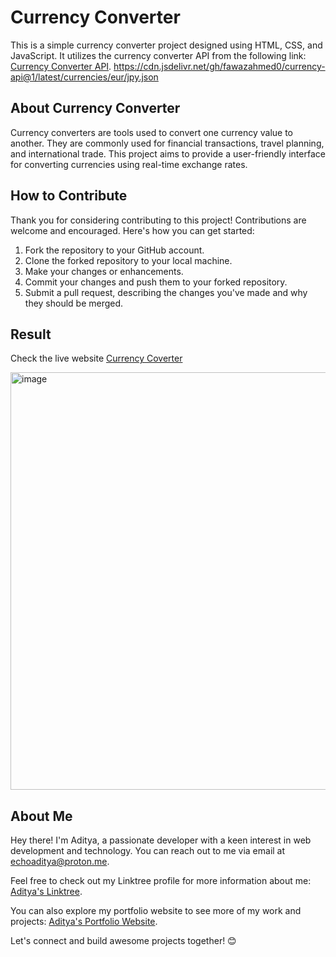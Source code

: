 # Currency Converter

This is a simple currency converter project designed using HTML, CSS, and JavaScript. It utilizes the currency converter API from the following link: [Currency Converter API](https://cdn.jsdelivr.net/gh/fawazahmed0/currency-api@1/latest/currencies/eur/jpy.json).
https://cdn.jsdelivr.net/gh/fawazahmed0/currency-api@1/latest/currencies/eur/jpy.json

## About Currency Converter

Currency converters are tools used to convert one currency value to another. They are commonly used for financial transactions, travel planning, and international trade. This project aims to provide a user-friendly interface for converting currencies using real-time exchange rates.

## How to Contribute

Thank you for considering contributing to this project! Contributions are welcome and encouraged. Here's how you can get started:

1. Fork the repository to your GitHub account.
2. Clone the forked repository to your local machine.
3. Make your changes or enhancements.
4. Commit your changes and push them to your forked repository.
5. Submit a pull request, describing the changes you've made and why they should be merged.

## Result
Check the live website [Currency Coverter](https://echoaditya-currency-converter.vercel.app/)

<img width="668" alt="image" src="https://github.com/gaurav-aditya/Currency-Converter/assets/110540811/daf4fb3a-d0df-46ae-8cb4-7311c9bbb5ee">


## About Me

Hey there! I'm Aditya, a passionate developer with a keen interest in web development and technology. You can reach out to me via email at [echoaditya@proton.me](mailto:echoaditya@proton.me). 

Feel free to check out my Linktree profile for more information about me: [Aditya's Linktree](https://linktr.ee/echoaditya).

You can also explore my portfolio website to see more of my work and projects: [Aditya's Portfolio Website](https://gaurav-aditya.github.io).

Let's connect and build awesome projects together! 😊
